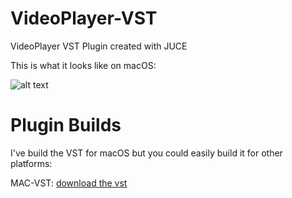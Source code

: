 # VideoPlayer-VST
VideoPlayer VST Plugin created with JUCE

This is what it looks like on macOS:

![alt text](https://image.ibb.co/dvAJBd/Screen_Shot_2018_07_07_at_01_03_07.png)


# Plugin Builds
I've build the VST for macOS but you could easily build it for other platforms:

MAC-VST:
[download the vst](https://github.com/greenspoon/VideoPlayer-VST/releases/tag/v1.0)
